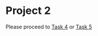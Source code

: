 # Project 2

Please proceed to [Task 4](https://github.com/lblum95/Deep_Learning_for_Scientific_Computing/tree/master/Project2/Project2/Task4) or [Task 5](https://github.com/lblum95/Deep_Learning_for_Scientific_Computing/tree/master/Project2/Project2/Task5)
